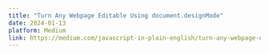 ```yaml
---
title: "Turn Any Webpage Editable Using document.designMode"
date: 2024-01-13
platform: Medium
link: https://medium.com/javascript-in-plain-english/turn-any-webpage-editable-using-document-designmode-14129a9782ea?sk=71b0774c4ccecf938a3a7ed8c01434c6
---
```

